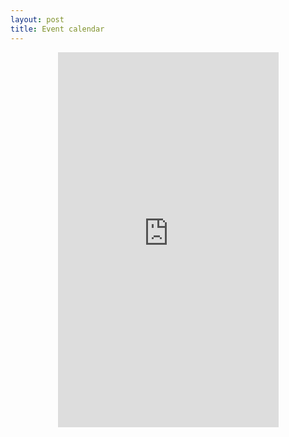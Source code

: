 ```yaml
---
layout: post
title: Event calendar
---
```


<center><iframe src="https://calendar.google.com/calendar/embed?height=600&amp;wkst=1&amp;bgcolor=%23ffffff&amp;src=ompeluseuralevelupkoodarit%40gmail.com&amp;color=%23ffffff&amp;ctz=Europe%2FHelsinki" style="border: 0" height="600" frameborder="0" scrolling="no" position="absolute" width="70%" min-height="600px"></iframe></center>